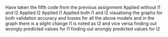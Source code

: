 Have taken the fifth code from the previous assignment
Applied without l1 and l2
Applied l2
Applied l1
Applied both l1 and l2
visualising the graphs for both validation accuracy and losses for all the above models and in the graph there is a silght change l1 is noted as l2 and vice versa
finding out wrongly predicted values for l1
finding out wrongly predicted values for l2
